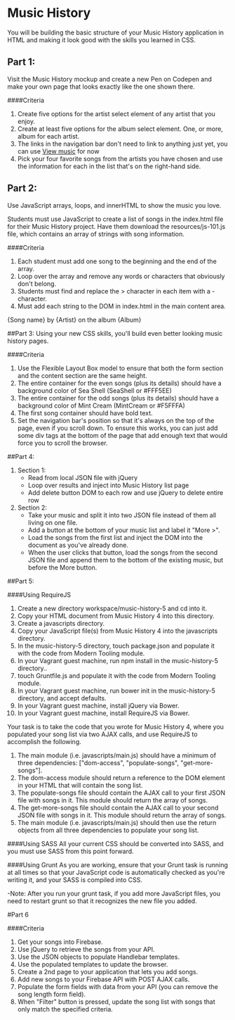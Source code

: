 # Music History
You will be building the basic structure of your Music History application in HTML and making it look good with the skills you learned in CSS.

## Part 1:
Visit the Music History mockup and create a new Pen on Codepen and make your own page that looks exactly like the one shown there.

####Criteria

1. Create five options for the artist select element of any artist that you enjoy.
2. Create at least five options for the album select element. One, or more, album for each artist.
3. The links in the navigation bar don't need to link to anything just yet, you can use <a href="#">View music</a> for now
4. Pick your four favorite songs from the artists you have chosen and use the information for each in the list that's on the right-hand side.

## Part 2:
Use JavaScript arrays, loops, and innerHTML to show the music you love.

Students must use JavaScript to create a list of songs in the index.html file for their Music History project. Have them download the resources/js-101.js file, which contains an array of strings with song information.

####Criteria
1. Each student must add one song to the beginning and the end of the array.
2. Loop over the array and remove any words or characters that obviously don't belong.
3. Students must find and replace the > character in each item with a - character.
4. Must add each string to the DOM in index.html in the main content area.

{Song name} by {Artist} on the album {Album}

##Part 3:
Using your new CSS skills, you'll build even better looking music history pages.

####Criteria
1. Use the Flexible Layout Box model to ensure that both the form section and the content section are the same height.
2. The entire container for the even songs (plus its details) should have a background color of Sea Shell (SeaShell or #FFF5EE)
3. The entire container for the odd songs (plus its details) should have a background color of Mint Cream (MintCream or #F5FFFA)
4. The first song container should have bold text.
5. Set the navigation bar's position so that it's always on the top of the page, even if you scroll down. To ensure this works, you can just add some div tags at the bottom of the page that add enough text that would force you to scroll the browser.

##Part 4:
1. Section 1:
    - Read from local JSON file with jQuery
    - Loop over results and inject into Music History list page
    - Add delete button DOM to each row and use jQuery to delete entire row
2. Section 2:
    - Take your music and split it into two JSON file instead of them all living on one file.
    - Add a button at the bottom of your music list and label it "More >".
    - Load the songs from the first list and inject the DOM into the document as you've already done.
    - When the user clicks that button, load the songs from the second JSON file and append them to the bottom of the existing music, but before the More button.

##Part 5:

####Using RequireJS
1. Create a new directory workspace/music-history-5 and cd into it.
2. Copy your HTML document from Music History 4 into this directory.
3. Create a javascripts directory.
4. Copy your JavaScript file(s) from Music History 4 into the javascripts directory.
5. In the music-history-5 directory, touch package.json and populate it with the code from Modern Tooling module.
6. In your Vagrant guest machine, run npm install in the music-history-5 directory..
7. touch Gruntfile.js and populate it with the code from Modern Tooling module.
8. In your Vagrant guest machine, run bower init in the music-history-5 directory, and accept defaults.
9. In your Vagrant guest machine, install jQuery via Bower.
10. In your Vagrant guest machine, install RequireJS via Bower.

Your task is to take the code that you wrote for Music History 4, where you populated your song list via two AJAX calls, and use RequireJS to accomplish the following.

1. The main module (i.e. javascripts/main.js) should have a minimum of three dependencies: ["dom-access", "populate-songs", "get-more-songs"].
2. The dom-access module should return a reference to the DOM element in your HTML that will contain the song list.
3. The populate-songs file should contain the AJAX call to your first JSON file with songs in it. This module should return the array of songs.
4. The get-more-songs file should contain the AJAX call to your second JSON file with songs in it. This module should return the array of songs.
5. The main module (i.e. javascripts/main.js) should then use the return objects from all three dependencies to populate your song list.

####Using SASS
All your current CSS should be converted into SASS, and you must use SASS from this point forward.

####Using Grunt
As you are working, ensure that your Grunt task is running at all times so that your JavaScript code is automatically checked as you're writing it, and your SASS is compiled into CSS.

 -Note: After you run your grunt task, if you add more JavaScript files, you need to restart grunt so that it recognizes the new file you added.

#Part 6

####Criteria
1. Get your songs into Firebase.
2. Use jQuery to retrieve the songs from your API.
3. Use the JSON objects to populate Handlebar templates.
4. Use the populated templates to update the browser.
5. Create a 2nd page to your application that lets you add songs.
6. Add new songs to your Firebase API with POST AJAX calls.
7. Populate the form fields with data from your API (you can remove the song length form field).
8. When "Filter" button is pressed, update the song list with songs that only match the specified criteria.